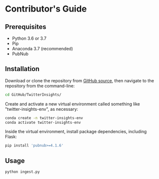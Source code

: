 # Contributor's Guide

## Prerequisites

  + Python 3.6 or 3.7
  + Pip
  + Anaconda 3.7 (recommended)
  + PubNub

## Installation

Download or clone the repository from [GitHub source](https://github.com/danlowen/TwitterInsights), then navigate to the repository from the command-line:

```sh
cd GitHub/TwitterInsights/
```

Create and activate a new virtual environment called something like "twitter-insights-env", as necessary:

```sh
conda create -n twitter-insights-env
conda activate twitter-insights-env
```

Inside the virtual environment, install package dependencies, including Flask:

```sh
pip install 'pubnub>=4.1.6'
```

## Usage

```sh
python ingest.py
```
